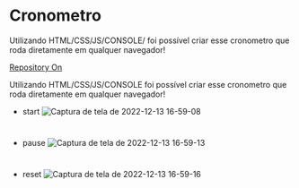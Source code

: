 # Cronometro

Utilizando HTML/CSS/JS/CONSOLE/ foi possível criar esse cronometro que roda diretamente em qualquer navegador!

[Repository On](https://arkcv.github.io/Cronometro/)

Utilizando HTML/CSS/JS/CONSOLE foi possível criar esse cronometro que roda diretamente em qualquer navegador!


- start
![Captura de tela de 2022-12-13 16-59-08](https://user-images.githubusercontent.com/104932386/207436566-590b5685-5157-4eef-9117-0b735c48497b.png)

#

- pause
![Captura de tela de 2022-12-13 16-59-13](https://user-images.githubusercontent.com/104932386/207436568-6efdd287-74e0-4e43-9818-c39f70689830.png)

#

- reset
![Captura de tela de 2022-12-13 16-59-16](https://user-images.githubusercontent.com/104932386/207436577-12d6f325-fc83-4d73-be41-b6a4d4913923.png)
